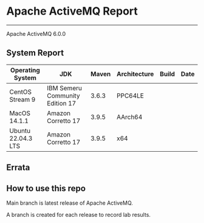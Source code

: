 # Apache ActiveMQ Report
--- 

Apache ActiveMQ 6.0.0

## System Report

| Operating System    | JDK       | Maven | Architecture | Build | Date  |
|---------------------|-----------|-------|--------------|-------|-------|
| CentOS Stream 9         | IBM Semeru Community Edition 17   | 3.6.3 | PPC64LE      |  |  |
| MacOS 14.1.1          | Amazon Corretto 17   | 3.9.5 | AArch64      |  |  |
| Ubuntu 22.04.3 LTS          | Amazon Corretto 17   | 3.9.5 | x64      |  |  |


## Errata


## How to use this repo

Main branch is latest release of Apache ActiveMQ.

A branch is created for each release to record lab results.
